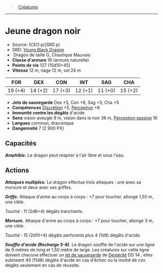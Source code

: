 ﻿---
!MonsterItem
Family: MonsterHD
Type: Dragon
Size: G
Alignment: Chaotique Mauvais
ArmorClass: 18 (armure naturelle)
HitPoints: 127 (15d10+45)
Speed: 12 m, nage 12 m, vol 24 m
Strength: 19 (+4)
Dexterity: 14 (+2)
Constitution: 17 (+3)
Intelligence: 12 (+1)
Wisdom: 11 (+0)
Charisma: 15 (+2)
SavingThrows: Dex +5, Con +6, Sag +3, Cha +5
Skills: '[Discrétion](hd_abilities_dexterity_discretion.md) +5, [Perception](hd_abilities_wisdom_perception.md) +6'
DamageImmunities: d'acide
Senses: vision aveugle 9 m, vision dans le noir 36 m, [Perception passive](hd_abilities_dexterity_perception_passive.md) 16
Languages: commun, draconique
Challenge: 7 (2 900 PX)
Id: monsters_hd.md#jeune-dragon-noir
ParentLink: monsters_hd.md#créatures
Name: Jeune dragon noir
ParentName: Créatures
NameLevel: 1
AltName: '[Young Black Dragon](srd_monsters_young_black_dragon.md)'
Source: (CEO p)(SRD p)
Attributes: {}
---
> [Créatures](hd_monsters.md)

---

# Jeune dragon noir

- Source: (CEO p)(SRD p)
- SRD: [Young Black Dragon](srd_monsters_young_black_dragon.md)
-  Dragon de taille G, Chaotique Mauvais
- **Classe d'armure** 18 (armure naturelle)
- **Points de vie** 127 (15d10+45)
- **Vitesse** 12 m, nage 12 m, vol 24 m

|FOR|DEX|CON|INT|SAG|CHA|
|---|---|---|---|---|---|
|19 (+4)|14 (+2)|17 (+3)|12 (+1)|11 (+0)|15 (+2)|

- **Jets de sauvegarde** Dex +5, Con +6, Sag +3, Cha +5
- **Compétences** [Discrétion](hd_abilities_dexterity_discretion.md) +5, [Perception](hd_abilities_wisdom_perception.md) +6
- **Immunité contre les dégâts** d'acide
- **Sens** vision aveugle 9 m, vision dans le noir 36 m, [Perception passive](hd_abilities_dexterity_perception_passive.md) 16
- **Langues** commun, draconique
- **Dangerosité** 7 (2 900 PX)

## Capacités

**_Amphibie._** Le dragon peut respirer à l'air libre et sous l'eau.

## Actions

**_Attaques multiples._** Le dragon effectue trois attaques : une avec sa morsure et deux avec ses griffes.

**_Griffe._** Attaque d'arme au corps à corps : +7 pour toucher, allonge 1,50 m, une cible.

_Touché :_ 11 (2d6+4) dégâts tranchants.

**_Morsure._** Attaque d'arme au corps à corps : +7 pour toucher, allonge 3 m, une cible.

_Touché :_ 15 (2d10+4) dégâts perforants plus 4 (1d8) dégâts d'acide.

**_Souffle d'acide (Recharge 5-6)._** Le dragon souffle de l'acide sur une ligne de 9 mètres de long et 1,50 mètre de large. Les créatures sur cette ligne doivent chacune effectuer un [jet de sauvegarde](hd_abilities_jets_de_sauvegarde.md) de [Dextérité](hd_abilities_dexterity.md) DD 14 ; elles subissent 49 (11d8) dégâts d'acide en cas d'échec ou la moitié de ces dégâts seulement en cas de réussite.

